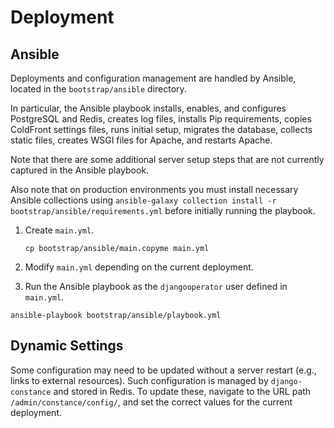 # Deployment

## Ansible

Deployments and configuration management are handled by Ansible, located in the `bootstrap/ansible` directory.

In particular, the Ansible playbook installs, enables, and configures PostgreSQL and Redis, creates log files, installs Pip requirements, copies ColdFront settings files, runs initial setup, migrates the database, collects static files, creates WSGI files for Apache, and restarts Apache.

Note that there are some additional server setup steps that are not currently captured in the Ansible playbook.

Also note that on production environments you must install necessary Ansible
collections using `ansible-galaxy collection install -r bootstrap/ansible/requirements.yml` before initially running the playbook.

1. Create `main.yml`.

    ```
    cp bootstrap/ansible/main.copyme main.yml
    ```

2. Modify `main.yml` depending on the current deployment.

3. Run the Ansible playbook as the `djangooperator` user defined in `main.yml`.

```
ansible-playbook bootstrap/ansible/playbook.yml
```

## Dynamic Settings

Some configuration may need to be updated without a server restart (e.g., links to external resources). Such configuration is managed by `django-constance` and stored in Redis. To update these, navigate to the URL path `/admin/constance/config/`, and set the correct values for the current deployment.
